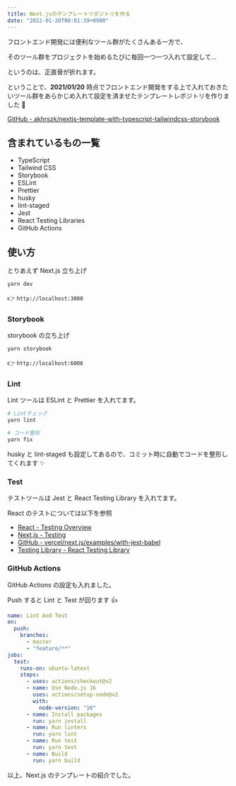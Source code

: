 ```yaml
---
title: Next.jsのテンプレートリポジトリを作る
date: "2022-01-20T00:01:39+0900"
---
```


フロントエンド開発には便利なツール群がたくさんある一方で、

そのツール群をプロジェクトを始めるたびに毎回一つ一つ入れて設定して...

というのは、正直骨が折れます。

ということで、**2021/01/20** 時点でフロントエンド開発をする上で入れておきたいツール群をあらかじめ入れて設定を済ませたテンプレートレポジトリを作りました :tada:

[GitHub - akhrszk/nextjs-template-with-typescript-tailwindcss-storybook](https://github.com/akhrszk/nextjs-template-with-typescript-tailwindcss-storybook)

## 含まれているもの一覧

- TypeScript
- Tailwind CSS
- Storybook
- ESLint
- Prettier
- husky
- lint-staged
- Jest
- React Testing Libraries
- GitHub Actions

## 使い方

とりあえず Next.js 立ち上げ

```bash
yarn dev
```

:point_right: `http://localhost:3000`

### Storybook

storybook の立ち上げ

```bash
yarn storybook
```

:point_right: `http://localhost:6006`

### Lint

Lint ツールは ESLint と Prettier を入れてます。

```bash
# Lintチェック
yarn lint

# コード整形
yarn fix
```

husky と lint-staged も設定してあるので、コミット時に自動でコードを整形してくれます :sparkles:

### Test

テストツールは Jest と React Testing Library を入れてます。

React のテストについては以下を参照

- [React - Testing Overview](https://reactjs.org/docs/testing.html)
- [Next.js - Testing](https://nextjs.org/docs/testing)
- [GitHub - vercel/next.js/examples/with-jest-babel](https://github.com/vercel/next.js/tree/canary/examples/with-jest-babel)
- [Testing Library - React Testing Library](https://testing-library.com/docs/react-testing-library/intro)

### GitHub Actions

GitHub Actions の設定も入れました。

Push すると Lint と Test が回ります :thumbsup:

```yaml
name: Lint And Test
on:
  push:
    branches:
      - master
      - "feature/**"
jobs:
  test:
    runs-on: ubuntu-latest
    steps:
      - uses: actions/checkout@v2
      - name: Use Node.js 16
        uses: actions/setup-node@v2
        with:
          node-version: "16"
      - name: Install packages
        run: yarn install
      - name: Run linters
        run: yarn lint
      - name: Run test
        run: yarn test
      - name: Build
        run: yarn build
```

以上、Next.js のテンプレートの紹介でした。

